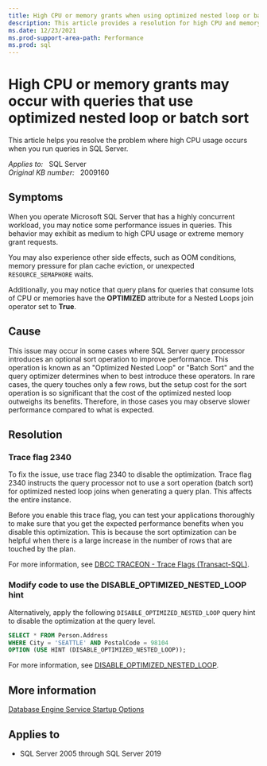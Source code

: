```yaml
---
title: High CPU or memory grants when using optimized nested loop or batch sort
description: This article provides a resolution for high CPU and memory usage when you run queries with optimized nested loop or batch sort operators.
ms.date: 12/23/2021
ms.prod-support-area-path: Performance
ms.prod: sql
---
```

# High CPU or memory grants may occur with queries that use optimized nested loop or batch sort

This article helps you resolve the problem where high CPU usage occurs when you run queries in SQL Server.

_Applies to:_ &nbsp; SQL Server  
_Original KB number:_ &nbsp; 2009160

## Symptoms

When you operate Microsoft SQL Server that has a highly concurrent workload, you may notice some performance issues in queries. This behavior may exhibit as medium to high CPU usage or extreme memory grant requests.

You may also experience other side effects, such as OOM conditions, memory pressure for plan cache eviction, or unexpected `RESOURCE_SEMAPHORE` waits.

Additionally, you may notice that query plans for queries that consume lots of CPU or memories have the **OPTIMIZED** attribute for a Nested Loops join operator set to **True**.

## Cause

This issue may occur in some cases where SQL Server query processor introduces an optional sort operation to improve performance. This operation is known as an "Optimized Nested Loop" or "Batch Sort" and the query optimizer determines when to best introduce these operators. In rare cases, the query touches only a few rows, but the setup cost for the sort operation is so significant that the cost of the optimized nested loop outweighs its benefits. Therefore, in those cases you may observe slower performance compared to what is expected.

## Resolution

### Trace flag 2340

To fix the issue, use trace flag 2340 to disable the optimization. Trace flag 2340 instructs the query processor not to use a sort operation (batch sort) for optimized nested loop joins when generating a query plan. This affects the entire instance. 

Before you enable this trace flag, you can test your applications thoroughly to make sure that you get the expected performance benefits when you disable this optimization. This is because the sort optimization can be helpful when there is a large increase in the number of rows that are touched by the plan. 

For more information, see [DBCC TRACEON - Trace Flags (Transact-SQL)](/sql/t-sql/database-console-commands/dbcc-traceon-trace-flags-transact-sql#:~:text=2340,a%20sort%20operation).

### Modify code to use the DISABLE_OPTIMIZED_NESTED_LOOP hint

Alternatively, apply the following `DISABLE_OPTIMIZED_NESTED_LOOP` query hint to disable the optimization at the query level.

```sql
SELECT * FROM Person.Address  
WHERE City = 'SEATTLE' AND PostalCode = 98104
OPTION (USE HINT (DISABLE_OPTIMIZED_NESTED_LOOP)); 
```

For more information, see [DISABLE_OPTIMIZED_NESTED_LOOP](/sql/t-sql/queries/hints-transact-sql-query#:~:text=Azure%20SQL%20Database-,'DISABLE_OPTIMIZED_NESTED_LOOP',Instructs,-the%20query%20processor).

## More information

[Database Engine Service Startup Options](/sql/database-engine/configure-windows/database-engine-service-startup-options)

## Applies to

- SQL Server 2005 through SQL Server 2019
